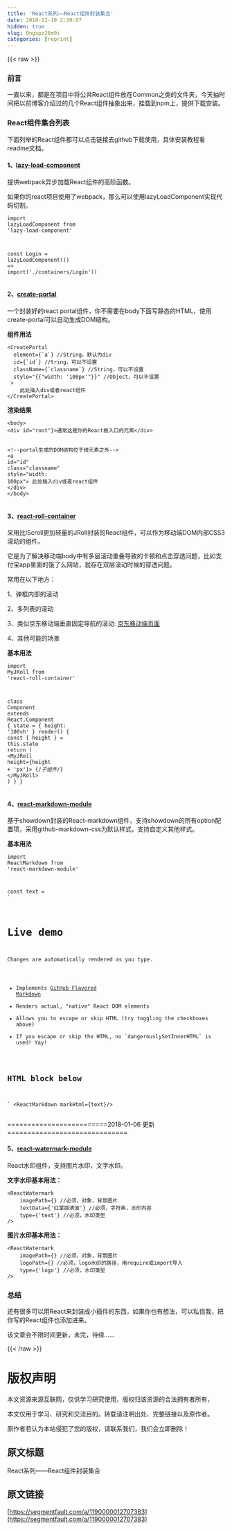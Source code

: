 ```yaml
---
title: 'React系列——React组件封装集合' 
date: 2018-12-19 2:30:07
hidden: true
slug: 0ngxpz26m9i
categories: [reprint]
---
```


{{< raw >}}

                    
<h3 id="articleHeader0">前言</h3>
<p>一直以来，都是在项目中将公共React组件放在Common之类的文件夹，今天抽时间把以前博客介绍过的几个React组件抽象出来，挂载到npm上，提供下载安装。</p>
<h3 id="articleHeader1">React组件集合列表</h3>
<p>下面列举的React组件都可以点击链接去github下载使用，具体安装教程看readme文档。</p>
<h4>1、<a href="https://github.com/hyy1115/lazy-load-component" rel="nofollow noreferrer" target="_blank">lazy-load-component</a>
</h4>
<p>提供webpack异步加载React组件的高阶函数。</p>
<p>如果你的react项目使用了webpack，那么可以使用lazyLoadComponent实现代码切割。</p>
<div class="widget-codetool" style="display:none;">
      <div class="widget-codetool--inner">
      <span class="selectCode code-tool" data-toggle="tooltip" data-placement="top" title="" data-original-title="全选"></span>
      <span type="button" class="copyCode code-tool" data-toggle="tooltip" data-placement="top" data-clipboard-text="import lazyLoadComponent from 'lazy-load-component'

const Login = lazyLoadComponent(() => import('./containers/Login'))" title="" data-original-title="复制"></span>
      <span type="button" class="saveToNote code-tool" data-toggle="tooltip" data-placement="top" title="" data-original-title="放进笔记"></span>
      </div>
      </div><pre class="javascript hljs"><code class="javascript"><span class="hljs-keyword">import</span> lazyLoadComponent <span class="hljs-keyword">from</span> <span class="hljs-string">'lazy-load-component'</span>

<span class="hljs-keyword">const</span> Login = lazyLoadComponent(<span class="hljs-function"><span class="hljs-params">()</span> =&gt;</span> <span class="hljs-keyword">import</span>(<span class="hljs-string">'./containers/Login'</span>))</code></pre>
<h4>2、<a href="https://github.com/hyy1115/create-portal" rel="nofollow noreferrer" target="_blank">create-portal</a>
</h4>
<p>一个封装好的react portal组件，你不需要在body下面写静态的HTML，使用create-portal可以自动生成DOM结构。</p>
<p><strong>组件用法</strong></p>
<div class="widget-codetool" style="display:none;">
      <div class="widget-codetool--inner">
      <span class="selectCode code-tool" data-toggle="tooltip" data-placement="top" title="" data-original-title="全选"></span>
      <span type="button" class="copyCode code-tool" data-toggle="tooltip" data-placement="top" data-clipboard-text="<CreatePortal
  element={`a`} //String，默认为div
  id={`id`} //tring，可以不设置
  className={`classname`} //String，可以不设置
  style="{{"width: '100px'"}}" //Object，可以不设置
 >
    此处插入div或者react组件
</CreatePortal>" title="" data-original-title="复制"></span>
      <span type="button" class="saveToNote code-tool" data-toggle="tooltip" data-placement="top" title="" data-original-title="放进笔记"></span>
      </div>
      </div><pre class="javascript hljs"><code class="javascript">&lt;CreatePortal
  element={<span class="hljs-string">`a`</span>} <span class="hljs-comment">//String，默认为div</span>
  id={<span class="hljs-string">`id`</span>} <span class="hljs-comment">//tring，可以不设置</span>
  className={<span class="hljs-string">`classname`</span>} <span class="hljs-comment">//String，可以不设置</span>
  style="{{"<span class="hljs-attr">width</span>: <span class="hljs-string">'100px'</span>"}}" <span class="hljs-comment">//Object，可以不设置</span>
 &gt;
    此处插入div或者react组件
&lt;<span class="hljs-regexp">/CreatePortal&gt;</span></code></pre>
<p><strong>渲染结果</strong></p>
<div class="widget-codetool" style="display:none;">
      <div class="widget-codetool--inner">
      <span class="selectCode code-tool" data-toggle="tooltip" data-placement="top" title="" data-original-title="全选"></span>
      <span type="button" class="copyCode code-tool" data-toggle="tooltip" data-placement="top" data-clipboard-text="<body>
<div id=&quot;root&quot;}>通常这是你的React根入口的元素</div>

<!--portal生成的DOM结构位于根元素之外-->
<a id=&quot;id&quot; class=&quot;classname&quot; style=&quot;width: 100px&quot;>
    此处插入div或者react组件
</div>
</body>" title="" data-original-title="复制"></span>
      <span type="button" class="saveToNote code-tool" data-toggle="tooltip" data-placement="top" title="" data-original-title="放进笔记"></span>
      </div>
      </div><pre class="xml hljs"><code class="html"><span class="hljs-tag">&lt;<span class="hljs-name">body</span>&gt;</span>
<span class="hljs-tag">&lt;<span class="hljs-name">div</span> <span class="hljs-attr">id</span>=<span class="hljs-string">"root"</span>}&gt;</span>通常这是你的React根入口的元素<span class="hljs-tag">&lt;/<span class="hljs-name">div</span>&gt;</span>

<span class="hljs-comment">&lt;!--portal生成的DOM结构位于根元素之外--&gt;</span>
<span class="hljs-tag">&lt;<span class="hljs-name">a</span> <span class="hljs-attr">id</span>=<span class="hljs-string">"id"</span> <span class="hljs-attr">class</span>=<span class="hljs-string">"classname"</span> <span class="hljs-attr">style</span>=<span class="hljs-string">"width: 100px"</span>&gt;</span>
    此处插入div或者react组件
<span class="hljs-tag">&lt;/<span class="hljs-name">div</span>&gt;</span>
<span class="hljs-tag">&lt;/<span class="hljs-name">body</span>&gt;</span></code></pre>
<h4>3、<a href="https://github.com/hyy1115/react-roll-container" rel="nofollow noreferrer" target="_blank">react-roll-container</a>
</h4>
<p>采用比IScroll更加轻量的JRoll封装的React组件，可以作为移动端DOM内部CSS3滚动的组件。</p>
<p>它是为了解决移动端body中有多层滚动重叠导致的卡顿和点击穿透问题，比如支付宝app里面的饿了么网站，就存在双层滚动时候的穿透问题。</p>
<p>常用在以下地方：</p>
<p>1、弹框内部的滚动</p>
<p>2、多列表的滚动</p>
<p>3、类似京东移动端垂直固定导航的滚动: <a href="https://so.m.jd.com/category/all.html" rel="nofollow noreferrer" target="_blank">京东移动端页面</a></p>
<p>4、其他可能的场景</p>
<p><strong>基本用法</strong></p>
<div class="widget-codetool" style="display:none;">
      <div class="widget-codetool--inner">
      <span class="selectCode code-tool" data-toggle="tooltip" data-placement="top" title="" data-original-title="全选"></span>
      <span type="button" class="copyCode code-tool" data-toggle="tooltip" data-placement="top" data-clipboard-text="import MyJRoll from 'react-roll-container'

class Component extends React.Component {
    state = {
        height: '100vh'
    }
    render() {
        const { height } = this.state
        return (
            <MyJRoll height={height + 'px'}>
                {/*子组件*/}
            </MyJRoll>
        )
    }
}" title="" data-original-title="复制"></span>
      <span type="button" class="saveToNote code-tool" data-toggle="tooltip" data-placement="top" title="" data-original-title="放进笔记"></span>
      </div>
      </div><pre class="javascript hljs"><code class="javascript"><span class="hljs-keyword">import</span> MyJRoll <span class="hljs-keyword">from</span> <span class="hljs-string">'react-roll-container'</span>

<span class="hljs-class"><span class="hljs-keyword">class</span> <span class="hljs-title">Component</span> <span class="hljs-keyword">extends</span> <span class="hljs-title">React</span>.<span class="hljs-title">Component</span> </span>{
    state = {
        <span class="hljs-attr">height</span>: <span class="hljs-string">'100vh'</span>
    }
    render() {
        <span class="hljs-keyword">const</span> { height } = <span class="hljs-keyword">this</span>.state
        <span class="hljs-keyword">return</span> (
            <span class="xml"><span class="hljs-tag">&lt;<span class="hljs-name">MyJRoll</span> <span class="hljs-attr">height</span>=<span class="hljs-string">{height</span> + '<span class="hljs-attr">px</span>'}&gt;</span>
                {/*子组件*/}
            <span class="hljs-tag">&lt;/<span class="hljs-name">MyJRoll</span>&gt;</span></span>
        )
    }
}</code></pre>
<h4>4、<a href="https://github.com/hyy1115/react-markdown-module" rel="nofollow noreferrer" target="_blank">react-markdown-module</a>
</h4>
<p>基于showdown封装的React-markdown组件，支持showdown的所有option配置项，采用github-markdown-css为默认样式，支持自定义其他样式。</p>
<p><strong>基本用法</strong></p>
<div class="widget-codetool" style="display:none;">
      <div class="widget-codetool--inner">
      <span class="selectCode code-tool" data-toggle="tooltip" data-placement="top" title="" data-original-title="全选"></span>
      <span type="button" class="copyCode code-tool" data-toggle="tooltip" data-placement="top" data-clipboard-text="import ReactMarkdown from 'react-markdown-module'

const text = `
# Live demo
Changes are automatically rendered as you type.
* Implements [GitHub Flavored Markdown](https://github.github.com/gfm/)
* Renders actual, &quot;native&quot; React DOM elements
* Allows you to escape or skip HTML (try toggling the checkboxes above)
* If you escape or skip the HTML, no \`dangerouslySetInnerHTML\` is used! Yay!
## HTML block below
`
<ReactMarkdown markHtml={text}/>" title="" data-original-title="复制"></span>
      <span type="button" class="saveToNote code-tool" data-toggle="tooltip" data-placement="top" title="" data-original-title="放进笔记"></span>
      </div>
      </div><pre class="javascript hljs"><code class="javascript"><span class="hljs-keyword">import</span> ReactMarkdown <span class="hljs-keyword">from</span> <span class="hljs-string">'react-markdown-module'</span>

<span class="hljs-keyword">const</span> text = <span class="hljs-string">`
# Live demo
Changes are automatically rendered as you type.
* Implements [GitHub Flavored Markdown](https://github.github.com/gfm/)
* Renders actual, "native" React DOM elements
* Allows you to escape or skip HTML (try toggling the checkboxes above)
* If you escape or skip the HTML, no \`dangerouslySetInnerHTML\` is used! Yay!
## HTML block below
`</span>
&lt;ReactMarkdown markHtml={text}/&gt;</code></pre>
<p>=========================2018-01-06 更新==============================</p>
<h4>5、<a href="https://github.com/hyy1115/react-watermark-module" rel="nofollow noreferrer" target="_blank">react-watermark-module</a>
</h4>
<p>React水印组件，支持图片水印，文字水印。</p>
<p><strong>文字水印基本用法：</strong></p>
<div class="widget-codetool" style="display:none;">
      <div class="widget-codetool--inner">
      <span class="selectCode code-tool" data-toggle="tooltip" data-placement="top" title="" data-original-title="全选"></span>
      <span type="button" class="copyCode code-tool" data-toggle="tooltip" data-placement="top" data-clipboard-text="<ReactWatermark
    imagePath={} //必须，对象，背景图片
    textData={'红掌拨清波'} //必须，字符串，水印内容
    type={'text'} //必须，水印类型
/>" title="" data-original-title="复制"></span>
      <span type="button" class="saveToNote code-tool" data-toggle="tooltip" data-placement="top" title="" data-original-title="放进笔记"></span>
      </div>
      </div><pre class="javascript hljs"><code class="javascript">&lt;ReactWatermark
    imagePath={} <span class="hljs-comment">//必须，对象，背景图片</span>
    textData={<span class="hljs-string">'红掌拨清波'</span>} <span class="hljs-comment">//必须，字符串，水印内容</span>
    type={<span class="hljs-string">'text'</span>} <span class="hljs-comment">//必须，水印类型</span>
/&gt;</code></pre>
<p><strong>图片水印基本用法：</strong></p>
<div class="widget-codetool" style="display:none;">
      <div class="widget-codetool--inner">
      <span class="selectCode code-tool" data-toggle="tooltip" data-placement="top" title="" data-original-title="全选"></span>
      <span type="button" class="copyCode code-tool" data-toggle="tooltip" data-placement="top" data-clipboard-text="<ReactWatermark
    imagePath={} //必须，对象，背景图片
    logoPath={} //必须，logo水印的路径，用require或import导入
    type={'logo'} //必须，水印类型
/>" title="" data-original-title="复制"></span>
      <span type="button" class="saveToNote code-tool" data-toggle="tooltip" data-placement="top" title="" data-original-title="放进笔记"></span>
      </div>
      </div><pre class="javascript hljs"><code class="javascript">&lt;ReactWatermark
    imagePath={} <span class="hljs-comment">//必须，对象，背景图片</span>
    logoPath={} <span class="hljs-comment">//必须，logo水印的路径，用require或import导入</span>
    type={<span class="hljs-string">'logo'</span>} <span class="hljs-comment">//必须，水印类型</span>
/&gt;</code></pre>
<h3 id="articleHeader2">总结</h3>
<p>还有很多可以用React来封装成小插件的东西，如果你也有想法，可以私信我，把你写的React组件也添加进来。</p>
<p>该文章会不限时间更新，未完，待续......</p>

                
{{< /raw >}}

# 版权声明
本文资源来源互联网，仅供学习研究使用，版权归该资源的合法拥有者所有，

本文仅用于学习、研究和交流目的。转载请注明出处、完整链接以及原作者。

原作者若认为本站侵犯了您的版权，请联系我们，我们会立即删除！

## 原文标题
React系列——React组件封装集合

## 原文链接
[https://segmentfault.com/a/1190000012707383](https://segmentfault.com/a/1190000012707383)

